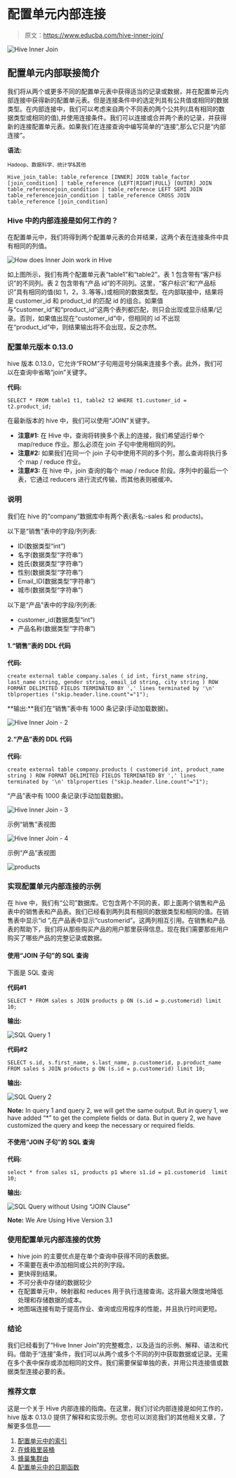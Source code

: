 # 配置单元内部连接

> 原文：<https://www.educba.com/hive-inner-join/>

![Hive Inner Join ](img/cb6b3458d2d9e5e04fef6eed180d8019.png)



## 配置单元内部联接简介

我们将从两个或更多不同的配置单元表中获得适当的记录或数据，并在配置单元内部连接中获得新的配置单元表。但是连接条件中的选定列具有公共值或相同的数据类型。在内部连接中，我们可以考虑来自两个不同表的两个公共列(具有相同的数据类型或相同的值),并使用连接条件。我们可以连接或合并两个表的记录，并获得新的连接配置单元表。如果我们在连接查询中编写简单的“连接”,那么它只是“内部连接”。

**语法:**

<small>Hadoop、数据科学、统计学&其他</small>

`Hive_join_table:
table_reference [INNER] JOIN table_factor [join_condition] | table_reference {LEFT|RIGHT|FULL} [OUTER] JOIN table_referencejoin_condition
| table_reference LEFT SEMI JOIN table_referencejoin_condition
| table_reference CROSS JOIN table_reference [join_condition]`

### Hive 中的内部连接是如何工作的？

在配置单元中，我们将得到两个配置单元表的合并结果，这两个表在连接条件中具有相同的列值。

![How does Inner Join work in Hive](img/04e53d1cd9cb979d63c0473d1e07bb9f.png)



如上图所示，我们有两个配置单元表“table1”和“table2”。表 1 包含带有“客户标识”的不同列。表 2 包含带有“产品 id”的不同列。这里，“客户标识”和“产品标识”具有相同的值(如 1，2，3..等等。)或相同的数据类型。在内部联接中，结果将是 customer_id 和 product_id 的匹配 id 的组合。如果值与“customer_id”和“product_id”这两个表列都匹配，则只会出现或显示结果/记录。否则，如果值出现在“customer_id”中，但相同的 id 不出现在“product_id”中，则结果输出将不会出现，反之亦然。

### 配置单元版本 0.13.0

hive 版本 0.13.0，它允许“FROM”子句用逗号分隔来连接多个表。此外，我们可以在查询中省略“join”关键字。

**代码:**

`SELECT * FROM table1 t1, table2 t2 WHERE t1.customer_id = t2.product_id;`

在最新版本的 hive 中，我们可以使用“JOIN”关键字。

*   **注意#1:** 在 Hive 中，查询将转换多个表上的连接，我们希望运行单个 map/reduce 作业。那么必须在 join 子句中使用相同的列。
*   **注意#2:** 如果我们在同一个 join 子句中使用不同的多个列，那么查询将执行多个 map / reduce 作业。
*   **注意#3:** 在 hive 中，join 查询的每个 map / reduce 阶段。序列中的最后一个表，它通过 reducers 进行流式传输，而其他表则被缓冲。

### 说明

我们在 hive 的“company”数据库中有两个表(表名:-sales 和 products)。

以下是“销售”表中的字段/列列表:

*   ID(数据类型“int”)
*   名字(数据类型“字符串”)
*   姓氏(数据类型“字符串”)
*   性别(数据类型“字符串”)
*   Email_ID(数据类型“字符串”)
*   城市(数据类型“字符串”)

以下是“产品”表中的字段/列列表:

*   customer_id(数据类型“int”)
*   产品名称(数据类型“字符串”)

#### 1.“销售”表的 DDL 代码

**代码:**

`create external table company.sales
(
id int,
first_name string,
last_name string,
gender string,
email_id string,
city string
)
ROW FORMAT DELIMITED
FIELDS TERMINATED BY ','
lines terminated by '\n'
tblproperties ("skip.header.line.count"="1");`

**输出:**我们在“销售”表中有 1000 条记录(手动加载数据)。

![Hive Inner Join - 2](img/6603a4ac5e59188fdd07d4899b9b6983.png)



#### 2.“产品”表的 DDL 代码

**代码:**

`create external table company.products
(
customerid int,
product_name string
)
ROW FORMAT DELIMITED
FIELDS TERMINATED BY ','
lines terminated by '\n'
tblproperties ("skip.header.line.count"="1");`

“产品”表中有 1000 条记录(手动加载数据)。

![Hive Inner Join - 3](img/6a9c6cdd96277578f8beb6ee91542121.png)



示例“销售”表视图

![Hive Inner Join - 4](img/d04740bc783937b10972d015f07c15ea.png)



示例“产品”表视图

![products](img/eab4f59aa1fcaf189e743637f4fcfe94.png)



### 实现配置单元内部连接的示例

在 hive 中，我们有“公司”数据库。它包含两个不同的表，即上面两个销售和产品表中的销售表和产品表。我们已经看到两列具有相同的数据类型和相同的值。在销售表中显示“id ”,在产品表中显示“customerid”。这两列相互引用。在销售和产品表的帮助下，我们将从那些购买产品的用户那里获得信息。现在我们需要那些用户购买了哪些产品的完整记录或数据。

#### 使用“JOIN 子句”的 SQL 查询

下面是 SQL 查询

**代码#1**

`SELECT * FROM sales s JOIN products p ON (s.id = p.customerid) limit 10;`

**输出:**

![SQL Query 1](img/e5633e69a3c3aec7aa93104ce2b54347.png)



**代码#2**

`SELECT s.id, s.first_name, s.last_name, p.customerid, p.product_name FROM sales s JOIN products p ON (s.id = p.customerid) limit 10;`

**输出:**

![SQL Query 2](img/281710b55d7b6f253b2b6f0fcb05e72c.png)



**Note:** In query 1 and query 2, we will get the same output. But in query 1, we have added “*” to get the complete fields or data. But in query 2, we have customized the query and keep the necessary or required fields.

#### 不使用“JOIN 子句”的 SQL 查询

**代码:**

`select * from sales s1, products p1 where s1.id = p1.customerid  limit 10;`

**输出:**

![SQL Query without Using “JOIN Clause”](img/b6e4c059015c803e4d26e7587bde973d.png)



**Note:** We Are Using Hive Version 3.1

### 使用配置单元内部连接的优势

*   hive join 的主要优点是在单个查询中获得不同的表数据。
*   不需要在表中添加相同或公共的列字段。
*   更快得到结果。
*   不可分表中存储的数据较少
*   在配置单元中，映射器和 reduces 用于执行连接查询。这将最大限度地降低处理和存储数据的成本。
*   地图端连接有助于提高作业、查询或应用程序的性能，并且执行时间更短。

### 结论

我们已经看到了“Hive Inner Join”的完整概念，以及适当的示例、解释、语法和代码。借助于“连接”条件，我们可以从两个或多个不同的列中获取数据或记录。无需在多个表中保存或添加相同的文件。我们需要保留单独的表，并用公共连接值或数据类型连接必要的表。

### 推荐文章

这是一个关于 Hive 内部连接的指南。在这里，我们讨论内部连接是如何工作的，hive 版本 0.13.0 提供了解释和实现示例。您也可以浏览我们的其他相关文章，了解更多信息——

1.  [配置单元中的索引](https://www.educba.com/indexes-in-hive/)
2.  [在蜂箱里装桶](https://www.educba.com/bucketing-in-hive/)
3.  [蜂巢集群由](https://www.educba.com/hive-cluster-by/)
4.  [配置单元中的日期函数](https://www.educba.com/date-functions-in-hive/)





